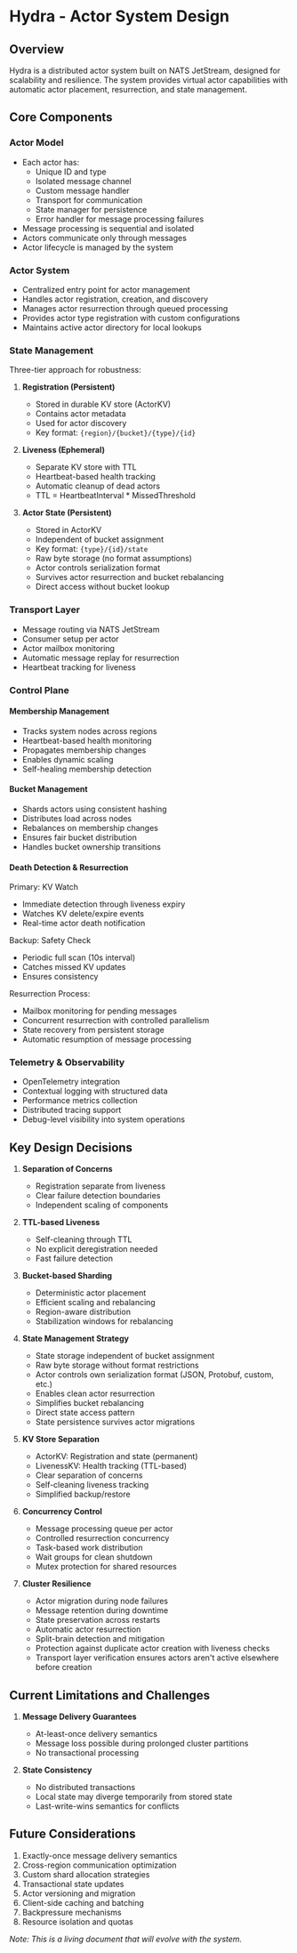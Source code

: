 # Hydra - Actor System Design

## Overview
Hydra is a distributed actor system built on NATS JetStream, designed for scalability and resilience. The system provides virtual actor capabilities with automatic actor placement, resurrection, and state management.

## Core Components

### Actor Model
- Each actor has:
  - Unique ID and type
  - Isolated message channel
  - Custom message handler
  - Transport for communication
  - State manager for persistence
  - Error handler for message processing failures
- Message processing is sequential and isolated
- Actors communicate only through messages
- Actor lifecycle is managed by the system

### Actor System
- Centralized entry point for actor management
- Handles actor registration, creation, and discovery
- Manages actor resurrection through queued processing
- Provides actor type registration with custom configurations
- Maintains active actor directory for local lookups

### State Management
Three-tier approach for robustness:

1. **Registration (Persistent)**
   - Stored in durable KV store (ActorKV)
   - Contains actor metadata
   - Used for actor discovery
   - Key format: `{region}/{bucket}/{type}/{id}`

2. **Liveness (Ephemeral)**
   - Separate KV store with TTL
   - Heartbeat-based health tracking
   - Automatic cleanup of dead actors
   - TTL = HeartbeatInterval * MissedThreshold

3. **Actor State (Persistent)**
   - Stored in ActorKV
   - Independent of bucket assignment
   - Key format: `{type}/{id}/state`
   - Raw byte storage (no format assumptions)
   - Actor controls serialization format
   - Survives actor resurrection and bucket rebalancing
   - Direct access without bucket lookup

### Transport Layer
- Message routing via NATS JetStream
- Consumer setup per actor
- Actor mailbox monitoring
- Automatic message replay for resurrection
- Heartbeat tracking for liveness

### Control Plane

#### Membership Management
- Tracks system nodes across regions
- Heartbeat-based health monitoring
- Propagates membership changes
- Enables dynamic scaling
- Self-healing membership detection

#### Bucket Management
- Shards actors using consistent hashing
- Distributes load across nodes
- Rebalances on membership changes
- Ensures fair bucket distribution
- Handles bucket ownership transitions

#### Death Detection & Resurrection
Primary: KV Watch
- Immediate detection through liveness expiry
- Watches KV delete/expire events
- Real-time actor death notification

Backup: Safety Check
- Periodic full scan (10s interval)
- Catches missed KV updates
- Ensures consistency

Resurrection Process:
- Mailbox monitoring for pending messages
- Concurrent resurrection with controlled parallelism
- State recovery from persistent storage
- Automatic resumption of message processing

### Telemetry & Observability
- OpenTelemetry integration
- Contextual logging with structured data
- Performance metrics collection
- Distributed tracing support
- Debug-level visibility into system operations

## Key Design Decisions

1. **Separation of Concerns**
   - Registration separate from liveness
   - Clear failure detection boundaries
   - Independent scaling of components

2. **TTL-based Liveness**
   - Self-cleaning through TTL
   - No explicit deregistration needed
   - Fast failure detection

3. **Bucket-based Sharding**
   - Deterministic actor placement
   - Efficient scaling and rebalancing
   - Region-aware distribution
   - Stabilization windows for rebalancing

4. **State Management Strategy**
   - State storage independent of bucket assignment
   - Raw byte storage without format restrictions
   - Actor controls own serialization format (JSON, Protobuf, custom, etc.)
   - Enables clean actor resurrection
   - Simplifies bucket rebalancing
   - Direct state access pattern
   - State persistence survives actor migrations

5. **KV Store Separation**
   - ActorKV: Registration and state (permanent)
   - LivenessKV: Health tracking (TTL-based)
   - Clear separation of concerns
   - Self-cleaning liveness tracking
   - Simplified backup/restore

6. **Concurrency Control**
   - Message processing queue per actor
   - Controlled resurrection concurrency
   - Task-based work distribution
   - Wait groups for clean shutdown
   - Mutex protection for shared resources

7. **Cluster Resilience**
   - Actor migration during node failures
   - Message retention during downtime
   - State preservation across restarts
   - Automatic actor resurrection
   - Split-brain detection and mitigation
   - Protection against duplicate actor creation with liveness checks
   - Transport layer verification ensures actors aren't active elsewhere before creation

## Current Limitations and Challenges

1. **Message Delivery Guarantees**
   - At-least-once delivery semantics
   - Message loss possible during prolonged cluster partitions
   - No transactional processing

2. **State Consistency**
   - No distributed transactions
   - Local state may diverge temporarily from stored state
   - Last-write-wins semantics for conflicts

## Future Considerations
1. Exactly-once message delivery semantics
2. Cross-region communication optimization
3. Custom shard allocation strategies
4. Transactional state updates
5. Actor versioning and migration
6. Client-side caching and batching
7. Backpressure mechanisms
8. Resource isolation and quotas

_Note: This is a living document that will evolve with the system._